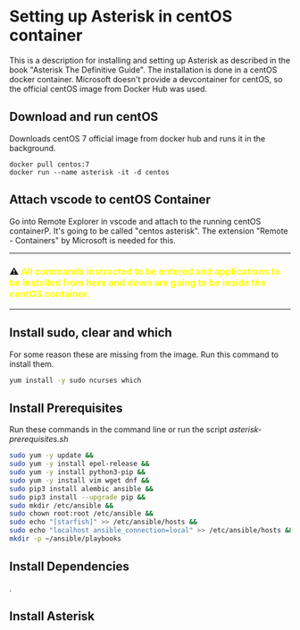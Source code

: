 # Setting up Asterisk in centOS container
This is a description for installing and setting up Asterisk as described in the book "Asterisk The Definitive Guide". The installation is done in a centOS docker container. Microsoft doesn't provide a devcontainer for centOS, so the official centOS image from Docker Hub was used.

## Download and run centOS
Downloads centOS 7 official image from docker hub and runs it in the background.

```docker
docker pull centos:7
docker run --name asterisk -it -d centos
```

## Attach vscode to centOS Container
Go into Remote Explorer in vscode and attach to the running centOS containerP. It's going to be called "centos asterisk". The extension "Remote - Containers" by Microsoft is needed for this.


-----------------------------------------------------------------------
### ⚠️ <span style="color:yellow"> All commands instructed to be entered and applications to be installed from here and down are going to be inside the centOS container.</span> 
-----------------------------------------------------------------------

## Install sudo, clear and which
For some reason these are missing from the image. Run this command to install them.
```bash
yum install -y sudo ncurses which
```

## Install Prerequisites
Run these commands in the command line or run the script *asterisk-prerequisites.sh*
```bash 
sudo yum -y update &&
sudo yum -y install epel-release &&
sudo yum -y install python3-pip &&
sudo yum -y install vim wget dnf &&
sudo pip3 install alembic ansible &&
sudo pip3 install --upgrade pip && 
sudo mkdir /etc/ansible &&
sudo chown root:root /etc/ansible &&
sudo echo "[starfish]" >> /etc/ansible/hosts &&
sudo echo "localhost ansible_connection=local" >> /etc/ansible/hosts &&
mkdir -p ~/ansible/playbooks
```

## Install Dependencies
.

## Install Asterisk
